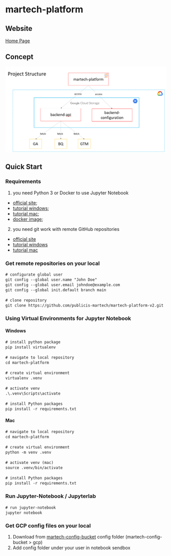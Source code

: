 # martech-platform

## Website
[Home Page](https://storage.googleapis.com/martech-platform/index_martech.html)

## Concept
![Alt text](pix/martech.png)


## Quick Start

### Requirements

1) you need Python 3 or Docker to use Jupyter Notebook
* [official site](https://www.python.org/downloads/);
* [tutorial windows](https://youtu.be/yivyNCtVVDk);
* [tutorial mac](https://www.jcchouinard.com/install-python-on-macos/);
* [docker image](https://hub.docker.com/_/python);

2) you need git work with remote GitHub repositories
* [official site](https://git-scm.com/download/win)
* [tutorial windows](https://www.youtube.com/watch?v=csOnsHnbRPY)
* [tutorial mac](https://www.youtube.com/watch?v=26hzQ6KWhDM)

### Get remote repositories on your local

```
# configurate global user
git config --global user.name "John Doe"
git config --global user.email johndoe@example.com
git config --global init.default branch main

# clone repository
git clone https://github.com/publicis-martech/martech-platform-v2.git
```

### Using Virtual Environments for Jupyter Notebook
#### Windows
```
# install python package 
pip install virtualenv

# navigate to local repository
cd martech-platform

# create virtual environment
virtualenv .venv

# activate venv
.\.venv\Scripts\activate

# install Python packages 
pip install -r requirements.txt
```

#### Mac
```
# navigate to local repository
cd martech-platform 

# create virtual environment
python -m venv .venv

# activate venv (mac)
source .venv/bin/activate

# install Python packages 
pip install -r requirements.txt
```

### Run Jupyter-Notebook / Jupyterlab

```
# run jupyter-notebook
jupyter notebook
```
### Get GCP config files on your local
1. Download from [martech-config-bucket](https://console.cloud.google.com/storage/browser/martech-config-bucket;tab=objects?forceOnBucketsSortingFiltering=true&project=katia-playground) config folder 
(martech-config-bucket > gcp)
2. Add config folder under your user in notebook sendbox


